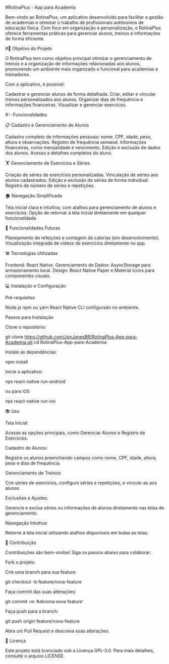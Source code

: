 #RotinaPlus - App para Academia

Bem-vindo ao RotinaPlus, um aplicativo desenvolvido para facilitar a gestão de academias e otimizar o trabalho de profissionais autônomos de educação física. Com foco em organização e personalização, o RotinaPlus oferece ferramentas práticas para gerenciar alunos, treinos e informações de forma eficiente.

#🎯 Objetivo do Projeto

O RotinaPlus tem como objetivo principal otimizar o gerenciamento de treinos e a organização de informações relacionadas aos alunos, promovendo um ambiente mais organizado e funcional para academias e treinadores.

Com o aplicativo, é possível:

Cadastrar e gerenciar alunos de forma detalhada.
Criar, editar e vincular treinos personalizados aos alunos.
Organizar dias de frequência e informações financeiras.
Visualizar e gerenciar exercícios.

#✨ Funcionalidades

📋 Cadastro e Gerenciamento de Alunos

Cadastro completo de informações pessoais: nome, CPF, idade, peso, altura e observações.
Registro de frequência semanal.
Informações financeiras, como mensalidade e vencimento.
Edição e exclusão de dados dos alunos.
Acesso a detalhes completos do aluno.

🏋️ Gerenciamento de Exercícios e Séries

Criação de séries de exercícios personalizadas.
Vinculação de séries aos alunos cadastrados.
Edição e exclusão de séries de forma individual.
Registro de número de séries e repetições.

🏠 Navegação Simplificada

Tela inicial clara e intuitiva, com atalhos para gerenciamento de alunos e exercícios.
Opção de retornar à tela inicial diretamente em qualquer funcionalidade.

🚀 Funcionalidades Futuras

Planejamento de refeições e contagem de calorias (em desenvolvimento).
Visualização integrada de vídeos de exercícios diretamente no app.

🛠️ Tecnologias Utilizadas

Frontend: React Native.
Gerenciamento de Dados: AsyncStorage para armazenamento local.
Design: React Native Paper e Material Icons para componentes visuais.

💻 Instalação e Configuração

Pré-requisitos

Node.js
npm ou yarn
React Native CLI configurado no ambiente.

Passos para Instalação

Clone o repositório:

git clone https://github.com/JonJonesBR/RotinaPlus-App-para-Academia.git
cd RotinaPlus-App-para-Academia

Instale as dependências:

npm install

Inicie o aplicativo:

npx react-native run-android

ou para iOS

npx react-native run-ios

📚 Uso

Tela Inicial:

Acesse as opções principais, como Gerenciar Alunos e Registro de Exercícios.

Cadastro de Alunos:

Registre os alunos preenchendo campos como nome, CPF, idade, altura, peso e dias de frequência.

Gerenciamento de Treinos:

Crie séries de exercícios, configure séries e repetições, e vincule-as aos alunos.

Exclusões e Ajustes:

Gerencie e exclua séries ou informações de alunos diretamente nas telas de gerenciamento.

Navegação Intuitiva:

Retorne à tela inicial utilizando atalhos disponíveis em todas as telas.

🤝 Contribuição

Contribuições são bem-vindas! Siga os passos abaixo para colaborar:

Fork o projeto.

Crie uma branch para sua feature:

git checkout -b feature/nova-feature

Faça commit das suas alterações:

git commit -m 'Adiciona nova feature'

Faça push para a branch:

git push origin feature/nova-feature

Abra um Pull Request e descreva suas alterações.

📜 Licença

Este projeto está licenciado sob a Licença GPL-3.0. Para mais detalhes, consulte o arquivo LICENSE.